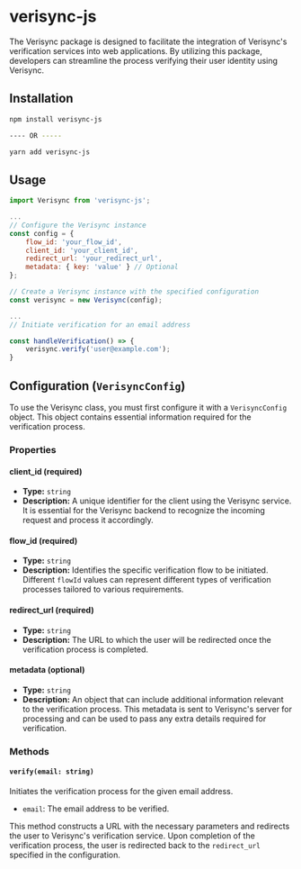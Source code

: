# verisync-js

The Verisync package is designed to facilitate the integration of Verisync's verification services into web applications. By utilizing this package, developers can streamline the process verifying their user identity using Verisync.

## Installation

```sh
npm install verisync-js

---- OR -----

yarn add verisync-js
```

## Usage

```javascript
import Verisync from 'verisync-js';

...
// Configure the Verisync instance
const config = {
    flow_id: 'your_flow_id',
    client_id: 'your_client_id',
    redirect_url: 'your_redirect_url',
    metadata: { key: 'value' } // Optional
};

// Create a Verisync instance with the specified configuration
const verisync = new Verisync(config);

...
// Initiate verification for an email address

const handleVerification() => {
    verisync.verify('user@example.com');
}

```

## Configuration (`VerisyncConfig`)

To use the Verisync class, you must first configure it with a `VerisyncConfig` object. This object contains essential information required for the verification process.

### Properties

#### client_id (required)

- **Type:** `string`
- **Description:** A unique identifier for the client using the Verisync service. It is essential for the Verisync backend to recognize the incoming request and process it accordingly.

#### flow_id (required)

- **Type:** `string`
- **Description:** Identifies the specific verification flow to be initiated. Different `flowId` values can represent different types of verification processes tailored to various requirements.

#### redirect_url (required)

- **Type:** `string`
- **Description:** The URL to which the user will be redirected once the verification process is completed.

#### metadata (optional)

- **Type:** `string`
- **Description:** An object that can include additional information relevant to the verification process. This metadata is sent to Verisync's server for processing and can be used to pass any extra details required for verification.

### Methods

#### `verify(email: string)`

Initiates the verification process for the given email address.

- `email`: The email address to be verified.

This method constructs a URL with the necessary parameters and redirects the user to Verisync's verification service. Upon completion of the verification process, the user is redirected back to the `redirect_url` specified in the configuration.
